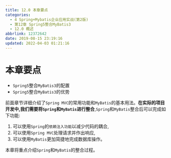 ```yaml
---
title: 12.0 本章要点
categories: 
  - 4 Spring+Mybatis企业应用实战(第2版)
  - 第12章 Spring5整合MyBatis3
  - 12.0 概述
abbrlink: 12372642
date: 2019-08-15 23:19:16
updated: 2022-04-03 01:21:16
---
```

# 本章要点 #
- `Spring5`整合`MyBatis3`的配置
- `Spring5`整合`MyBatis3`的优势

前面章节详细介绍了`Spring MVC`的常用功能和`MyBatis`的基本用法。**在实际的项目开发中,我们需要将`Spring`和`MyBatis`进行整合**,`Spring`和`MyBatis`整合后可以完成如下功能:
1. 可以使用`Spring`的`依赖注入功能`以减少代码的耦合,
2. 可以使用`Spring MVC`处理请求并作出响应,
3. 可以使用`MyBatis`更加简捷地完成数据库操作。

本章将重点介绍`Spring`和`MyBatis`的整合过程。
